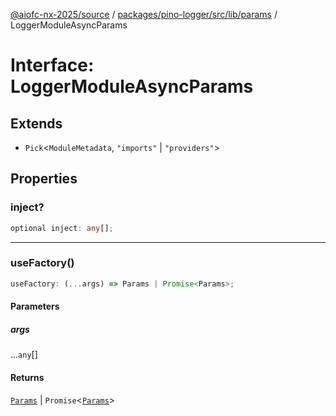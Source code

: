 [@aiofc-nx-2025/source](../../../../../../index.md) / [packages/pino-logger/src/lib/params](../index.md) / LoggerModuleAsyncParams

# Interface: LoggerModuleAsyncParams

## Extends

- `Pick`\<`ModuleMetadata`, `"imports"` \| `"providers"`\>

## Properties

### inject?

```ts
optional inject: any[];
```

***

### useFactory()

```ts
useFactory: (...args) => Params | Promise<Params>;
```

#### Parameters

##### args

...`any`[]

#### Returns

[`Params`](Params.md) \| `Promise`\<[`Params`](Params.md)\>
